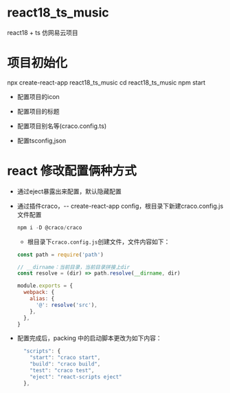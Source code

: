 # react18_ts_music
react18 + ts 仿网易云项目

# 项目初始化

npx create-react-app react18_ts_music
cd react18_ts_music
npm start

- 配置项目的icon

- 配置项目的标题

- 配置项目别名等(craco.config.ts)

- 配置tsconfig,json

# react 修改配置俩种方式

- 通过eject暴露出来配置，默认隐藏配置

- 通过插件craco，-- create-react-app config，根目录下新建craco.config.js文件配置

  ```js
  npm i -D @craco/craco
  ```
  - 根目录下`craco.config.js`创建文件，文件内容如下：

  ```js
  const path = require('path')

  // __dirname：当前目录，当前目录拼接上dir
  const resolve = (dir) => path.resolve(__dirname, dir)

  module.exports = {
    webpack: {
      alias: {
        '@': resolve('src'),
      },
    },
  }
  ```
- 配置完成后，packing 中的启动脚本更改为如下内容：

  ```js
    "scripts": {
      "start": "craco start",
      "build": "craco build",
      "test": "craco test",
      "eject": "react-scripts eject"
    },
  ```

